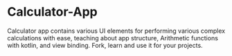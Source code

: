 # Calculator-App
 Calculator app contains various UI elements for performing various complex calculations with ease, teaching about app structure, Arithmetic functions with kotlin, and view binding. Fork, learn and use it for your projects.
